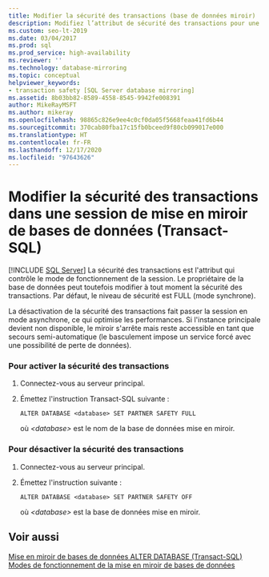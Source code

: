 ```yaml
---
title: Modifier la sécurité des transactions (base de données miroir)
description: Modifiez l’attribut de sécurité des transactions pour une session de mise en miroir de bases de données SQL Server à l’aide de Transact-SQL.
ms.custom: seo-lt-2019
ms.date: 03/04/2017
ms.prod: sql
ms.prod_service: high-availability
ms.reviewer: ''
ms.technology: database-mirroring
ms.topic: conceptual
helpviewer_keywords:
- transaction safety [SQL Server database mirroring]
ms.assetid: 8b03bb82-8589-4558-8545-9942fe008391
author: MikeRayMSFT
ms.author: mikeray
ms.openlocfilehash: 98865c826e9ee4c0cf0da05f5668feaa41fd6b44
ms.sourcegitcommit: 370cab80fba17c15fb0bceed9f80cb099017e000
ms.translationtype: HT
ms.contentlocale: fr-FR
ms.lasthandoff: 12/17/2020
ms.locfileid: "97643626"
---
```

# <a name="change-transaction-safety-in-a-database-mirroring-session-transact-sql"></a>Modifier la sécurité des transactions dans une session de mise en miroir de bases de données (Transact-SQL)
 [!INCLUDE [SQL Server](../../includes/applies-to-version/sqlserver.md)]
  La sécurité des transactions est l'attribut qui contrôle le mode de fonctionnement de la session. Le propriétaire de la base de données peut toutefois modifier à tout moment la sécurité des transactions. Par défaut, le niveau de sécurité est FULL (mode synchrone).  
  
 La désactivation de la sécurité des transactions fait passer la session en mode asynchrone, ce qui optimise les performances. Si l'instance principale devient non disponible, le miroir s'arrête mais reste accessible en tant que secours semi-automatique (le basculement impose un service forcé avec une possibilité de perte de données).  
  
### <a name="to-turn-on-transaction-safety"></a>Pour activer la sécurité des transactions  
  
1.  Connectez-vous au serveur principal.  
  
2.  Émettez l'instruction Transact-SQL suivante :  
  
    ```  
    ALTER DATABASE <database> SET PARTNER SAFETY FULL  
    ```  
  
     où *\<database>* est le nom de la base de données mise en miroir.  
  
### <a name="to-turn-off-transaction-safety"></a>Pour désactiver la sécurité des transactions  
  
1.  Connectez-vous au serveur principal.  
  
2.  Émettez l'instruction suivante :  
  
    ```  
    ALTER DATABASE <database> SET PARTNER SAFETY OFF  
    ```  
  
     où *\<database>* est la base de données mise en miroir.  
  
## <a name="see-also"></a>Voir aussi  
 [Mise en miroir de bases de données ALTER DATABASE &#40;Transact-SQL&#41;](../../t-sql/statements/alter-database-transact-sql-database-mirroring.md)   
 [Modes de fonctionnement de la mise en miroir de bases de données](../../database-engine/database-mirroring/database-mirroring-operating-modes.md)  
  
  
